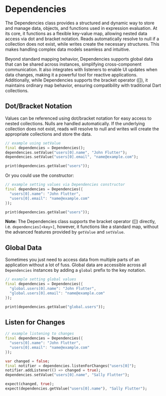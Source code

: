 # Dependencies

The Dependencies class provides a structured and dynamic way to store and manage data, objects,
and functions used in expression evaluation. At its core, it functions as a flexible key-value map,
allowing nested data access via dot and bracket notation. Reads automatically resolve to null if
a collection does not exist, while writes create the necessary structures. This makes handling
complex data models seamless and intuitive.

Beyond standard mapping behavior, Dependencies supports global data that can be shared across
instances, simplifying cross-component communication. It also integrates with listeners to
enable UI updates when data changes, making it a powerful tool for reactive applications.
Additionally, while Dependencies supports the bracket operator ([]), it maintains ordinary
map behavior, ensuring compatibility with traditional Dart collections.

## Dot/Bracket Notation

Values can be referenced using dot/bracket notation for easy access to nested collections. Nulls
are handled automatically. If the underlying collection does not exist, reads will resolve to
null and writes will create the appropriate collections and store the data.

```dart
// example using setValue
final dependencies = Dependencies();
dependencies.setValue("users[0].name", "John Flutter");
dependencies.setValue("users[0].email", "name@example.com");

print(dependencies.getValue("users"));
```
Or you could use the constructor:
```dart
// example setting values via Dependencies constructor
final dependencies = Dependencies({
  "users[0].name": "John Flutter",
  "users[0].email": "name@example.com"
});

print(dependencies.getValue("users"));
```
**Note:** The Dependencies class supports the bracket operator ([]) directly, i.e.
`dependencies[<key>]`, however, it functions like a standard map, without the advanced features 
provided by `getValue` and `setValue`.

## Global Data

Sometimes you just need to access data from multiple parts of an application without a lot
of fuss. Global data are accessible across all ```Dependencies``` instances by adding a
```global``` prefix to the key notation.

```dart
// example setting global values
final dependencies = Dependencies({
  "global.users[0].name": "John Flutter",
  "global.users[0].email": "name@example.com"
});

print(dependencies.getValue("global.users"));
```

## Listen for Changes

```dart
// example listening to changes
final dependencies = Dependencies({
  "users[0].name": "John Flutter",
  "users[0].email": "name@example.com"
});

var changed = false;
final notifier = dependencies.listenForChanges("users[0]");
notifier.addListener(() => changed = true);
dependencies.setValue("users[0].name", "Sally Flutter");

expect(changed, true);
expect(dependencies.getValue("users[0].name"), "Sally Flutter");
```


